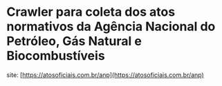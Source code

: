 # Crawler para coleta dos atos normativos da Agência Nacional do Petróleo, Gás Natural e Biocombustíveis

site: [https://atosoficiais.com.br/anp](https://atosoficiais.com.br/anp)